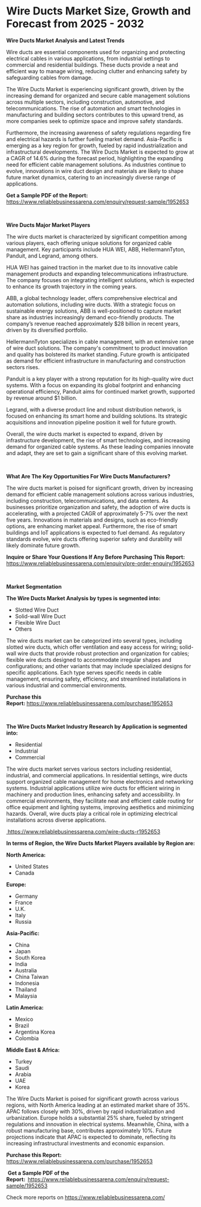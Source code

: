 <p><h1>Wire Ducts Market Size, Growth and Forecast from 2025 - 2032</h1></p><p><strong>Wire Ducts Market Analysis and Latest Trends</strong></p>
<p><p>Wire ducts are essential components used for organizing and protecting electrical cables in various applications, from industrial settings to commercial and residential buildings. These ducts provide a neat and efficient way to manage wiring, reducing clutter and enhancing safety by safeguarding cables from damage. </p><p>The Wire Ducts Market is experiencing significant growth, driven by the increasing demand for organized and secure cable management solutions across multiple sectors, including construction, automotive, and telecommunications. The rise of automation and smart technologies in manufacturing and building sectors contributes to this upward trend, as more companies seek to optimize space and improve safety standards. </p><p>Furthermore, the increasing awareness of safety regulations regarding fire and electrical hazards is further fueling market demand. Asia-Pacific is emerging as a key region for growth, fueled by rapid industrialization and infrastructural developments. The Wire Ducts Market is expected to grow at a CAGR of 14.6% during the forecast period, highlighting the expanding need for efficient cable management solutions. As industries continue to evolve, innovations in wire duct design and materials are likely to shape future market dynamics, catering to an increasingly diverse range of applications.</p></p>
<p><strong>Get a Sample PDF of the Report:&nbsp;</strong> <a href="https://www.reliablebusinessarena.com/enquiry/request-sample/1952653?utm_campaign=1891&utm_medium=2&utm_source=Github&utm_content=ia&utm_term=07042025&utm_id=wire-ducts">https://www.reliablebusinessarena.com/enquiry/request-sample/1952653</a></p>
<p>&nbsp;</p>
<p><strong>Wire Ducts Major Market Players</strong></p>
<p><p>The wire ducts market is characterized by significant competition among various players, each offering unique solutions for organized cable management. Key participants include HUA WEI, ABB, HellermannTyton, Panduit, and Legrand, among others. </p><p>HUA WEI has gained traction in the market due to its innovative cable management products and expanding telecommunications infrastructure. The company focuses on integrating intelligent solutions, which is expected to enhance its growth trajectory in the coming years.</p><p>ABB, a global technology leader, offers comprehensive electrical and automation solutions, including wire ducts. With a strategic focus on sustainable energy solutions, ABB is well-positioned to capture market share as industries increasingly demand eco-friendly products. The company’s revenue reached approximately $28 billion in recent years, driven by its diversified portfolio.</p><p>HellermannTyton specializes in cable management, with an extensive range of wire duct solutions. The company's commitment to product innovation and quality has bolstered its market standing. Future growth is anticipated as demand for efficient infrastructure in manufacturing and construction sectors rises.</p><p>Panduit is a key player with a strong reputation for its high-quality wire duct systems. With a focus on expanding its global footprint and enhancing operational efficiency, Panduit aims for continued market growth, supported by revenue around $1 billion.</p><p>Legrand, with a diverse product line and robust distribution network, is focused on enhancing its smart home and building solutions. Its strategic acquisitions and innovation pipeline position it well for future growth.</p><p>Overall, the wire ducts market is expected to expand, driven by infrastructure development, the rise of smart technologies, and increasing demand for organized cable systems. As these leading companies innovate and adapt, they are set to gain a significant share of this evolving market.</p></p>
<p>&nbsp;</p>
<p><strong>What Are The Key Opportunities For Wire Ducts Manufacturers?</strong></p>
<p><p>The wire ducts market is poised for significant growth, driven by increasing demand for efficient cable management solutions across various industries, including construction, telecommunications, and data centers. As businesses prioritize organization and safety, the adoption of wire ducts is accelerating, with a projected CAGR of approximately 5-7% over the next five years. Innovations in materials and designs, such as eco-friendly options, are enhancing market appeal. Furthermore, the rise of smart buildings and IoT applications is expected to fuel demand. As regulatory standards evolve, wire ducts offering superior safety and durability will likely dominate future growth.</p></p>
<p><strong>Inquire or Share Your Questions If Any Before Purchasing This Report:</strong> <a href="https://www.reliablebusinessarena.com/enquiry/pre-order-enquiry/1952653?utm_campaign=1891&utm_medium=2&utm_source=Github&utm_content=ia&utm_term=07042025&utm_id=wire-ducts">https://www.reliablebusinessarena.com/enquiry/pre-order-enquiry/1952653</a></p>
<p>&nbsp;</p>
<p><strong>Market Segmentation</strong></p>
<p><strong>The Wire Ducts Market Analysis by types is segmented into:</strong></p>
<p><ul><li>Slotted Wire Duct</li><li>Solid-wall Wire Duct</li><li>Flexible Wire Duct</li><li>Others</li></ul></p>
<p><p>The wire ducts market can be categorized into several types, including slotted wire ducts, which offer ventilation and easy access for wiring; solid-wall wire ducts that provide robust protection and organization for cables; flexible wire ducts designed to accommodate irregular shapes and configurations; and other variants that may include specialized designs for specific applications. Each type serves specific needs in cable management, ensuring safety, efficiency, and streamlined installations in various industrial and commercial environments.</p></p>
<p><strong>Purchase this Report:&nbsp;</strong><a href="https://www.reliablebusinessarena.com/purchase/1952653?utm_campaign=1891&utm_medium=2&utm_source=Github&utm_content=ia&utm_term=07042025&utm_id=wire-ducts">https://www.reliablebusinessarena.com/purchase/1952653</a></p>
<p>&nbsp;</p>
<p><strong>The Wire Ducts Market Industry Research by Application is segmented into:</strong></p>
<p><ul><li>Residential</li><li>Industrial</li><li>Commercial</li></ul></p>
<p><p>The wire ducts market serves various sectors including residential, industrial, and commercial applications. In residential settings, wire ducts support organized cable management for home electronics and networking systems. Industrial applications utilize wire ducts for efficient wiring in machinery and production lines, enhancing safety and accessibility. In commercial environments, they facilitate neat and efficient cable routing for office equipment and lighting systems, improving aesthetics and minimizing hazards. Overall, wire ducts play a critical role in optimizing electrical installations across diverse applications.</p></p>
<p><a href="https://www.reliablebusinessarena.com/wire-ducts-r1952653?utm_campaign=1891&utm_medium=2&utm_source=Github&utm_content=ia&utm_term=07042025&utm_id=wire-ducts">&nbsp;https://www.reliablebusinessarena.com/wire-ducts-r1952653</a></p>
<p><strong>In terms of Region, the Wire Ducts Market Players available by Region are:</strong></p>
<p>
    <p> <strong> North America: </strong>
        <ul>
            <li>United States</li>
            <li>Canada</li>
        </ul>
        </p> 
    <p> <strong> Europe: </strong>
        <ul>
            <li>Germany</li>
            <li>France</li>
            <li>U.K.</li>
            <li>Italy</li>
            <li>Russia</li>
        </ul>
        </p> 
    <p> <strong> Asia-Pacific: </strong>
        <ul>
            <li>China</li>
            <li>Japan</li>
            <li>South Korea</li>
            <li>India</li>
            <li>Australia</li>
            <li>China Taiwan</li>
            <li>Indonesia</li>
            <li>Thailand</li>
            <li>Malaysia</li>
        </ul>
        </p> 
    <p> <strong> Latin America: </strong>
        <ul>
            <li>Mexico</li>
            <li>Brazil</li>
            <li>Argentina Korea</li>
            <li>Colombia</li>
        </ul>
        </p> 
    <p> <strong> Middle East & Africa: </strong>
        <ul>
            <li>Turkey</li>
            <li>Saudi</li>
            <li>Arabia</li>
            <li>UAE</li>
            <li>Korea</li>
        </ul>
    </p>
    </p>
<p><p>The Wire Ducts Market is poised for significant growth across various regions, with North America leading at an estimated market share of 35%. APAC follows closely with 30%, driven by rapid industrialization and urbanization. Europe holds a substantial 25% share, fueled by stringent regulations and innovation in electrical systems. Meanwhile, China, with a robust manufacturing base, contributes approximately 10%. Future projections indicate that APAC is expected to dominate, reflecting its increasing infrastructural investments and economic expansion.</p></p>
<p><strong>Purchase this Report: </strong><a href="https://www.reliablebusinessarena.com/purchase/1952653?utm_campaign=1891&utm_medium=2&utm_source=Github&utm_content=ia&utm_term=07042025&utm_id=wire-ducts">https://www.reliablebusinessarena.com/purchase/1952653</a></p>
<p>&nbsp;<strong>Get a Sample PDF of the Report:&nbsp;&nbsp;</strong><a href="https://www.reliablebusinessarena.com/enquiry/request-sample/1952653?utm_campaign=1891&utm_medium=2&utm_source=Github&utm_content=ia&utm_term=07042025&utm_id=wire-ducts">https://www.reliablebusinessarena.com/enquiry/request-sample/1952653</a></p>
<p><strong></strong></p>
<p>Check more reports on <a href="https://www.reliablebusinessarena.com/?utm_campaign=1891&utm_medium=2&utm_source=Github&utm_content=ia&utm_term=07042025&utm_id=wire-ducts">https://www.reliablebusinessarena.com/</a></p>